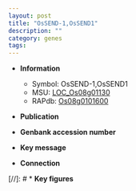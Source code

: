 ```yaml
---
layout: post
title: "OsSEND-1,OsSEND1"
description: ""
category: genes
tags: 
---
```


* **Information**  
    + Symbol: OsSEND-1,OsSEND1  
    + MSU: [LOC_Os08g01130](http://rice.uga.edu/cgi-bin/ORF_infopage.cgi?orf=LOC_Os08g01130)  
    + RAPdb: [Os08g0101600](http://rapdb.dna.affrc.go.jp/viewer/gbrowse_details/irgsp1?name=Os08g0101600)  

* **Publication**  

* **Genbank accession number**  

* **Key message**  

* **Connection**  

[//]: # * **Key figures**  


